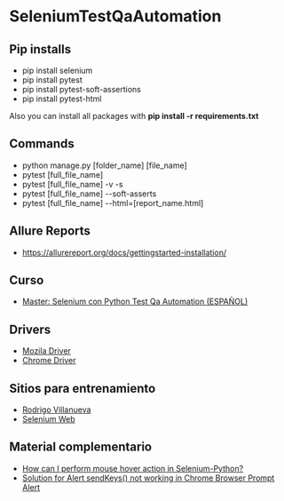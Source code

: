 # SeleniumTestQaAutomation

## Pip installs
 * pip install selenium
 * pip install pytest
 * pip install pytest-soft-assertions
 * pip install pytest-html
 
Also you can install all packages with **pip install -r requirements.txt**

## Commands
 * python manage.py [folder_name] [file_name]
 * pytest [full_file_name]
 * pytest [full_file_name] -v -s
 * pytest [full_file_name] --soft-asserts
 * pytest [full_file_name] --html=[report_name.html]

## Allure Reports
 * https://allurereport.org/docs/gettingstarted-installation/

## Curso
 * [Master: Selenium con Python Test Qa Automation (ESPAÑOL)](https://www.udemy.com/course/master-selenium-webdriver-python-test-qa-automation/)

## Drivers
 * [Mozila Driver](https://github.com/mozilla/geckodriver/releases)
 * [Chrome Driver](https://chromedriver.chromium.org/downloads/version-selection)

## Sitios para entrenamiento
 * [Rodrigo Villanueva](https://rodrigovillanueva.com.mx/)
 * [Selenium Web](https://www.selenium.dev/selenium/web/)

## Material complementario
 * [How can I perform mouse hover action in Selenium-Python?](https://www.tutorialspoint.com/how-can-i-perform-mouse-hover-action-in-selenium-python)
 * [Solution for Alert sendKeys() not working in Chrome Browser Prompt Alert](https://www.youtube.com/watch?v=F0kI7O8s70k)